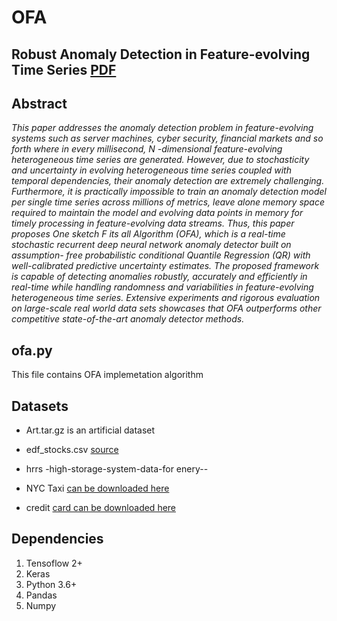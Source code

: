 # OFA
## Robust Anomaly Detection in Feature-evolving Time Series [PDF](http://fdslive.oup.com/www.oup.com/pdf/production_in_progress.pdf)

## Abstract
_This paper addresses the anomaly detection problem in feature-evolving systems
such as server machines, cyber security, financial markets and so forth where
in every millisecond, N -dimensional feature-evolving heterogeneous time series
are generated.
However, due to stochasticity and uncertainty in evolving
heterogeneous time series coupled with temporal dependencies, their anomaly
detection are extremely challenging. Furthermore, it is practically impossible to
train an anomaly detection model per single time series across millions of metrics,
leave alone memory space required to maintain the model and evolving data
points in memory for timely processing in feature-evolving data streams. Thus,
this paper proposes One sketch F its all Algorithm (OFA), which is a real-time
stochastic recurrent deep neural network anomaly detector built on assumption-
free probabilistic conditional Quantile Regression (QR) with well-calibrated predictive
uncertainty estimates. The proposed framework is capable of detecting anomalies
robustly, accurately and efficiently in real-time while handling randomness and
variabilities in feature-evolving heterogeneous time series. Extensive experiments
and rigorous evaluation on large-scale real world data sets showcases that
OFA outperforms other competitive state-of-the-art anomaly detector methods._

## ofa.py 
This file contains OFA implemetation algorithm 

## Datasets
- Art.tar.gz is an artificial dataset
* edf_stocks.csv [source](https://github.com/Amossys-team/SPOT "edf stock market dataset")
- hrrs -high-storage-system-data-for enery--
* NYC Taxi [can be downloaded here](https://data.cityofnewyork.us/Transportation/2014-Yellow-Taxi-Trip-Data/gkne-dk5s "NYC Taxi Dataset")
- credit [card can be downloaded here](https://www.kaggle.com/mlg-ulb/creditcardfraud "Credit card transaction dataset")

## Dependencies
1. Tensoflow 2+
2. Keras
3. Python 3.6+
4. Pandas
5. Numpy
